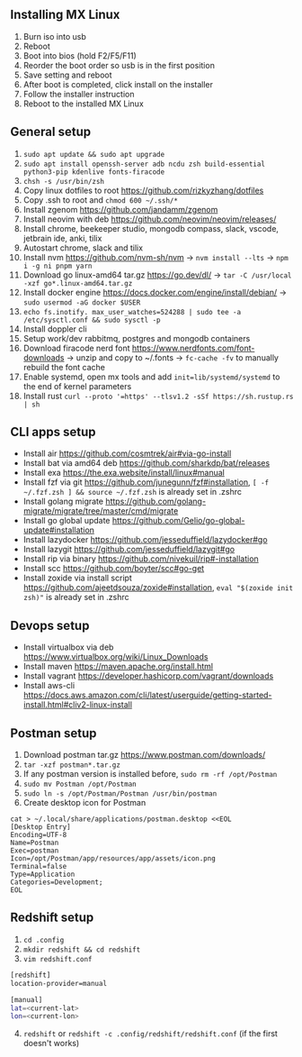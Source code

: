 ## Installing MX Linux

1. Burn iso into usb
2. Reboot
3. Boot into bios (hold F2/F5/F11)
4. Reorder the boot order so usb is in the first position
5. Save setting and reboot
6. After boot is completed, click install on the installer
7. Follow the installer instruction
8. Reboot to the installed MX Linux

## General setup

1. `sudo apt update && sudo apt upgrade`
2. `sudo apt install openssh-server adb ncdu zsh build-essential python3-pip kdenlive fonts-firacode`
3. `chsh -s /usr/bin/zsh`
4. Copy linux dotfiles to root https://github.com/rizkyzhang/dotfiles
5. Copy .ssh to root and `chmod 600 ~/.ssh/*`
6. Install zgenom https://github.com/jandamm/zgenom
7. Install neovim with deb https://github.com/neovim/neovim/releases/
8. Install chrome, beekeeper studio, mongodb compass, slack, vscode, jetbrain ide, anki, tilix
9. Autostart chrome, slack and tilix
10. Install nvm https://github.com/nvm-sh/nvm -> `nvm install --lts` -> `npm i -g ni pnpm yarn`
11. Download go linux-amd64 tar.gz https://go.dev/dl/ -> `tar -C /usr/local -xzf go*.linux-amd64.tar.gz`
12. Install docker engine https://docs.docker.com/engine/install/debian/ -> `sudo usermod -aG docker $USER`
13. `echo fs.inotify. max_user_watches=524288 | sudo tee -a /etc/sysctl.conf && sudo sysctl -p`
14. Install doppler cli
15. Setup work/dev rabbitmq, postgres and mongodb containers
16. Download firacode nerd font https://www.nerdfonts.com/font-downloads -> unzip and copy to ~/.fonts -> `fc-cache -fv` to manually rebuild the font cache
17. Enable systemd, open mx tools and add `init=lib/systemd/systemd` to the end of kernel parameters
18. Install rust `curl --proto '=https' --tlsv1.2 -sSf https://sh.rustup.rs | sh`

## CLI apps setup

- Install air https://github.com/cosmtrek/air#via-go-install
- Install bat via amd64 deb https://github.com/sharkdp/bat/releases
- Install exa https://the.exa.website/install/linux#manual
- Install fzf via git https://github.com/junegunn/fzf#installation, `[ -f ~/.fzf.zsh ] && source ~/.fzf.zsh` is already set in .zshrc
- Install golang migrate https://github.com/golang-migrate/migrate/tree/master/cmd/migrate
- Install go global update https://github.com/Gelio/go-global-update#installation
- Install lazydocker https://github.com/jesseduffield/lazydocker#go
- Install lazygit https://github.com/jesseduffield/lazygit#go
- Install rip via binary https://github.com/nivekuil/rip#-installation
- Install scc https://github.com/boyter/scc#go-get
- Install zoxide via install script https://github.com/ajeetdsouza/zoxide#installation, `eval "$(zoxide init zsh)"` is already set in .zshrc

## Devops setup

- Install virtualbox via deb https://www.virtualbox.org/wiki/Linux_Downloads
- Install maven https://maven.apache.org/install.html
- Install vagrant https://developer.hashicorp.com/vagrant/downloads
- Install aws-cli https://docs.aws.amazon.com/cli/latest/userguide/getting-started-install.html#cliv2-linux-install

## Postman setup

1. Download postman tar.gz https://www.postman.com/downloads/
2. `tar -xzf postman*.tar.gz`
3. If any postman version is installed before, `sudo rm -rf /opt/Postman`
4. `sudo mv Postman /opt/Postman`
5. `sudo ln -s /opt/Postman/Postman /usr/bin/postman`
6. Create desktop icon for Postman

```
cat > ~/.local/share/applications/postman.desktop <<EOL
[Desktop Entry]
Encoding=UTF-8
Name=Postman
Exec=postman
Icon=/opt/Postman/app/resources/app/assets/icon.png
Terminal=false
Type=Application
Categories=Development;
EOL
```

## Redshift setup

1. `cd .config`
2. `mkdir redshift && cd redshift`
3. `vim redshift.conf`

```bash
[redshift]
location-provider=manual

[manual]
lat=<current-lat>
lon=<current-lon>
```

4. `redshift` or `redshift -c .config/redshift/redshift.conf` (if the first doesn't works)
